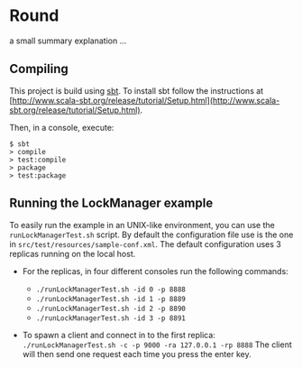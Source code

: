 # Round

a small summary explanation ...

## Compiling

This project is build using [sbt](http://www.scala-sbt.org/).
To install sbt follow the instructions at [http://www.scala-sbt.org/release/tutorial/Setup.html](http://www.scala-sbt.org/release/tutorial/Setup.html).

Then, in a console, execute:
```
$ sbt
> compile
> test:compile
> package
> test:package
```

## Running the LockManager example

To easily run the example in an UNIX-like environment, you can use the `runLockManagerTest.sh` script.
By default the configuration file use is the one in `src/test/resources/sample-conf.xml`.
The default configuration uses 3 replicas running on the local host.

* For the replicas, in four different consoles run the following commands:
  - `./runLockManagerTest.sh -id 0 -p 8888`
  - `./runLockManagerTest.sh -id 1 -p 8889`
  - `./runLockManagerTest.sh -id 2 -p 8890`
  - `./runLockManagerTest.sh -id 3 -p 8891`

* To spawn a client and connect in to the first replica:
  `./runLockManagerTest.sh -c -p 9000 -ra 127.0.0.1 -rp 8888`
  The client will then send one request each time you press the enter key.

